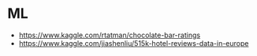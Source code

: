 # ML

* https://www.kaggle.com/rtatman/chocolate-bar-ratings
* https://www.kaggle.com/jiashenliu/515k-hotel-reviews-data-in-europe
